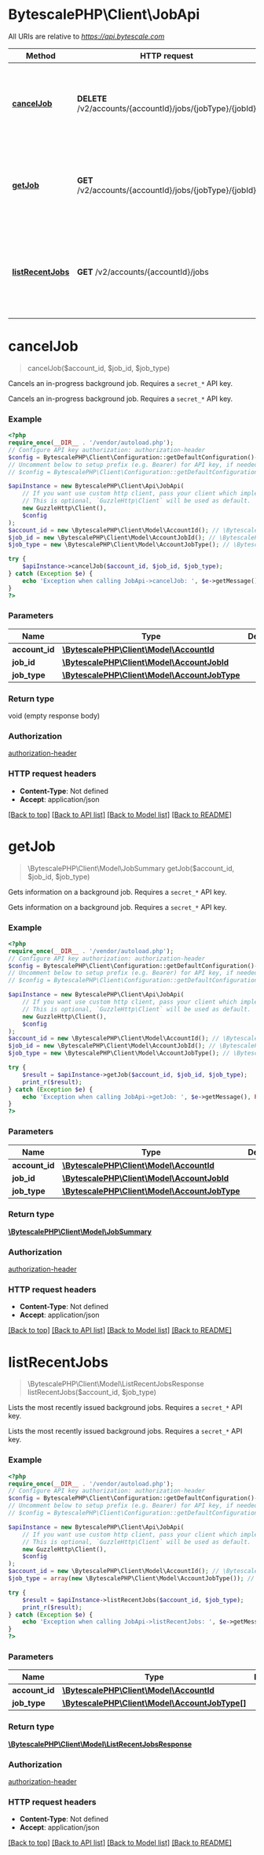 # BytescalePHP\Client\JobApi

All URIs are relative to *https://api.bytescale.com*

| Method                                         | HTTP request                                               | Description                                                                                |
| ---------------------------------------------- | ---------------------------------------------------------- | ------------------------------------------------------------------------------------------ |
| [**cancelJob**](JobApi.md#canceljob)           | **DELETE** /v2/accounts/{accountId}/jobs/{jobType}/{jobId} | Cancels an in-progress background job. Requires a &#x60;secret\_\*&#x60; API key.          |
| [**getJob**](JobApi.md#getjob)                 | **GET** /v2/accounts/{accountId}/jobs/{jobType}/{jobId}    | Gets information on a background job. Requires a &#x60;secret\_\*&#x60; API key.           |
| [**listRecentJobs**](JobApi.md#listrecentjobs) | **GET** /v2/accounts/{accountId}/jobs                      | Lists the most recently issued background jobs. Requires a &#x60;secret\_\*&#x60; API key. |

# **cancelJob**

> cancelJob($account_id, $job_id, $job_type)

Cancels an in-progress background job. Requires a `secret_*` API key.

Cancels an in-progress background job. Requires a `secret_*` API key.

### Example

```php
<?php
require_once(__DIR__ . '/vendor/autoload.php');
// Configure API key authorization: authorization-header
$config = BytescalePHP\Client\Configuration::getDefaultConfiguration()->setApiKey('Authorization', 'YOUR_API_KEY');
// Uncomment below to setup prefix (e.g. Bearer) for API key, if needed
// $config = BytescalePHP\Client\Configuration::getDefaultConfiguration()->setApiKeyPrefix('Authorization', 'Bearer');

$apiInstance = new BytescalePHP\Client\Api\JobApi(
    // If you want use custom http client, pass your client which implements `GuzzleHttp\ClientInterface`.
    // This is optional, `GuzzleHttp\Client` will be used as default.
    new GuzzleHttp\Client(),
    $config
);
$account_id = new \BytescalePHP\Client\Model\AccountId(); // \BytescalePHP\Client\Model\AccountId |
$job_id = new \BytescalePHP\Client\Model\AccountJobId(); // \BytescalePHP\Client\Model\AccountJobId |
$job_type = new \BytescalePHP\Client\Model\AccountJobType(); // \BytescalePHP\Client\Model\AccountJobType |

try {
    $apiInstance->cancelJob($account_id, $job_id, $job_type);
} catch (Exception $e) {
    echo 'Exception when calling JobApi->cancelJob: ', $e->getMessage(), PHP_EOL;
}
?>
```

### Parameters

| Name           | Type                                                          | Description | Notes |
| -------------- | ------------------------------------------------------------- | ----------- | ----- |
| **account_id** | [**\BytescalePHP\Client\Model\AccountId**](../Model/.md)      |             |
| **job_id**     | [**\BytescalePHP\Client\Model\AccountJobId**](../Model/.md)   |             |
| **job_type**   | [**\BytescalePHP\Client\Model\AccountJobType**](../Model/.md) |             |

### Return type

void (empty response body)

### Authorization

[authorization-header](../../README.md#authorization-header)

### HTTP request headers

- **Content-Type**: Not defined
- **Accept**: application/json

[[Back to top]](#) [[Back to API list]](../../README.md#documentation-for-api-endpoints) [[Back to Model list]](../../README.md#documentation-for-models) [[Back to README]](../../README.md)

# **getJob**

> \BytescalePHP\Client\Model\JobSummary getJob($account_id, $job_id, $job_type)

Gets information on a background job. Requires a `secret_*` API key.

Gets information on a background job. Requires a `secret_*` API key.

### Example

```php
<?php
require_once(__DIR__ . '/vendor/autoload.php');
// Configure API key authorization: authorization-header
$config = BytescalePHP\Client\Configuration::getDefaultConfiguration()->setApiKey('Authorization', 'YOUR_API_KEY');
// Uncomment below to setup prefix (e.g. Bearer) for API key, if needed
// $config = BytescalePHP\Client\Configuration::getDefaultConfiguration()->setApiKeyPrefix('Authorization', 'Bearer');

$apiInstance = new BytescalePHP\Client\Api\JobApi(
    // If you want use custom http client, pass your client which implements `GuzzleHttp\ClientInterface`.
    // This is optional, `GuzzleHttp\Client` will be used as default.
    new GuzzleHttp\Client(),
    $config
);
$account_id = new \BytescalePHP\Client\Model\AccountId(); // \BytescalePHP\Client\Model\AccountId |
$job_id = new \BytescalePHP\Client\Model\AccountJobId(); // \BytescalePHP\Client\Model\AccountJobId |
$job_type = new \BytescalePHP\Client\Model\AccountJobType(); // \BytescalePHP\Client\Model\AccountJobType |

try {
    $result = $apiInstance->getJob($account_id, $job_id, $job_type);
    print_r($result);
} catch (Exception $e) {
    echo 'Exception when calling JobApi->getJob: ', $e->getMessage(), PHP_EOL;
}
?>
```

### Parameters

| Name           | Type                                                          | Description | Notes |
| -------------- | ------------------------------------------------------------- | ----------- | ----- |
| **account_id** | [**\BytescalePHP\Client\Model\AccountId**](../Model/.md)      |             |
| **job_id**     | [**\BytescalePHP\Client\Model\AccountJobId**](../Model/.md)   |             |
| **job_type**   | [**\BytescalePHP\Client\Model\AccountJobType**](../Model/.md) |             |

### Return type

[**\BytescalePHP\Client\Model\JobSummary**](../Model/JobSummary.md)

### Authorization

[authorization-header](../../README.md#authorization-header)

### HTTP request headers

- **Content-Type**: Not defined
- **Accept**: application/json

[[Back to top]](#) [[Back to API list]](../../README.md#documentation-for-api-endpoints) [[Back to Model list]](../../README.md#documentation-for-models) [[Back to README]](../../README.md)

# **listRecentJobs**

> \BytescalePHP\Client\Model\ListRecentJobsResponse listRecentJobs($account_id, $job_type)

Lists the most recently issued background jobs. Requires a `secret_*` API key.

Lists the most recently issued background jobs. Requires a `secret_*` API key.

### Example

```php
<?php
require_once(__DIR__ . '/vendor/autoload.php');
// Configure API key authorization: authorization-header
$config = BytescalePHP\Client\Configuration::getDefaultConfiguration()->setApiKey('Authorization', 'YOUR_API_KEY');
// Uncomment below to setup prefix (e.g. Bearer) for API key, if needed
// $config = BytescalePHP\Client\Configuration::getDefaultConfiguration()->setApiKeyPrefix('Authorization', 'Bearer');

$apiInstance = new BytescalePHP\Client\Api\JobApi(
    // If you want use custom http client, pass your client which implements `GuzzleHttp\ClientInterface`.
    // This is optional, `GuzzleHttp\Client` will be used as default.
    new GuzzleHttp\Client(),
    $config
);
$account_id = new \BytescalePHP\Client\Model\AccountId(); // \BytescalePHP\Client\Model\AccountId |
$job_type = array(new \BytescalePHP\Client\Model\AccountJobType()); // \BytescalePHP\Client\Model\AccountJobType[] |

try {
    $result = $apiInstance->listRecentJobs($account_id, $job_type);
    print_r($result);
} catch (Exception $e) {
    echo 'Exception when calling JobApi->listRecentJobs: ', $e->getMessage(), PHP_EOL;
}
?>
```

### Parameters

| Name           | Type                                                                                                     | Description | Notes |
| -------------- | -------------------------------------------------------------------------------------------------------- | ----------- | ----- |
| **account_id** | [**\BytescalePHP\Client\Model\AccountId**](../Model/.md)                                                 |             |
| **job_type**   | [**\BytescalePHP\Client\Model\AccountJobType[]**](../Model/\BytescalePHP\Client\Model\AccountJobType.md) |             |

### Return type

[**\BytescalePHP\Client\Model\ListRecentJobsResponse**](../Model/ListRecentJobsResponse.md)

### Authorization

[authorization-header](../../README.md#authorization-header)

### HTTP request headers

- **Content-Type**: Not defined
- **Accept**: application/json

[[Back to top]](#) [[Back to API list]](../../README.md#documentation-for-api-endpoints) [[Back to Model list]](../../README.md#documentation-for-models) [[Back to README]](../../README.md)
